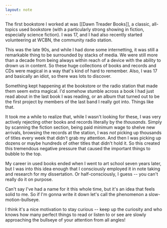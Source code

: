 ```yaml
---
layout: note
---
```


The first bookstore I worked at was [[Dawn Treader Books]], a classic, all-topics used bookstore (with a particularly strong showing in fiction, especially science fiction). I was 17, and I had also recently started volunteering at WCBN, the community radio station. 

This was the late 90s, and while I had done some internetting, it was still a remarkable thing to be surrounded by stacks of media. We were still more than a decade from being always within reach of a device with the ability to drown us in content. So these huge collections of books and records and CDs were magical in a way that's kind of hard to remember. Also, I was 17 and basically an idiot, so there was lots to discover.

Something kept happening at the bookstore or the radio station that made them seem extra magical. I'd somehow stumble across a book I had just read about in the last book I was reading, or an album that turned out to be the first project by members of the last band I really got into. Things like that.

It took me a while to realize that, while I wasn't looking for these, I was very actively rejecting other books and records literally by the _thousands_. Simply by scanning the fiction section, being paid minimum wage to shelve new arrivals, browsing the records at the station, I was _not_ picking up thousands of titles every week that didn't grab my attention. And then I was picking up dozens or maybe hundreds of other titles that didn't hold it. So this created this tremendous negative pressure that caused the important things to bubble to the top. 

My career in used books ended when I went to art school seven years later, but I was into this idea enough that I consciously employed it in note taking and research for my dissertation. Or half-consciously, I guess -- you can't really do it on purpose.

Can't say I've had a name for it this whole time, but it's an idea that feels solid to me. So if I'm gonna write it down let's call the phenomenon a slow-motion-bullseye. 

I think it's a nice motivation to stay curious -- keep up the curiosity and who knows how many perfect things to read or listen to or see are slowly approaching the bullseye of your attention from all angles!